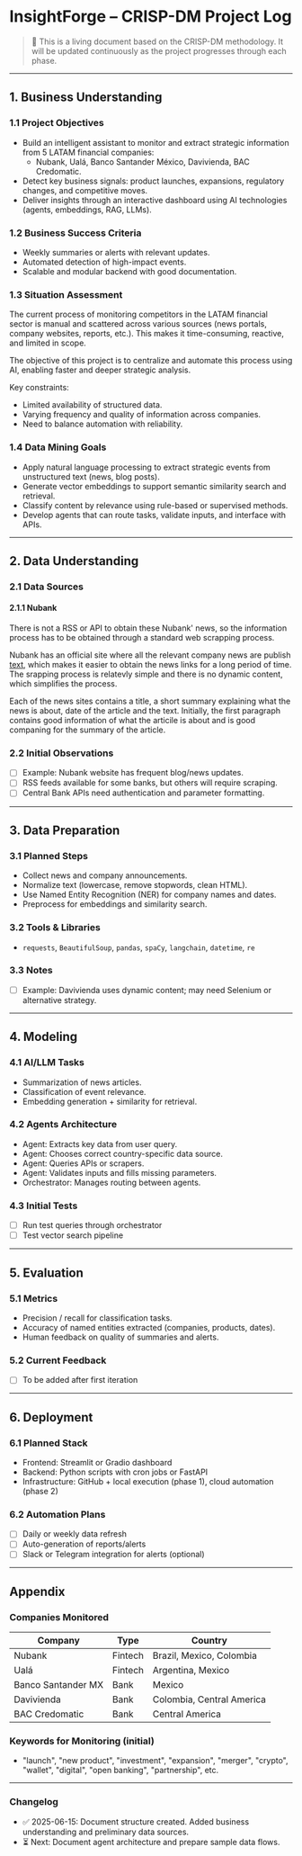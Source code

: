 # InsightForge – CRISP-DM Project Log

> 📘 This is a living document based on the CRISP-DM methodology. It will be updated continuously as the project progresses through each phase.

---

## 1. Business Understanding

### 1.1 Project Objectives
- Build an intelligent assistant to monitor and extract strategic information from 5 LATAM financial companies:
  - Nubank, Ualá, Banco Santander México, Davivienda, BAC Credomatic.
- Detect key business signals: product launches, expansions, regulatory changes, and competitive moves.
- Deliver insights through an interactive dashboard using AI technologies (agents, embeddings, RAG, LLMs).

### 1.2 Business Success Criteria
- Weekly summaries or alerts with relevant updates.
- Automated detection of high-impact events.
- Scalable and modular backend with good documentation.

### 1.3 Situation Assessment

The current process of monitoring competitors in the LATAM financial sector is manual and scattered across various sources (news portals, company websites, reports, etc.). This makes it time-consuming, reactive, and limited in scope.

The objective of this project is to centralize and automate this process using AI, enabling faster and deeper strategic analysis.

Key constraints:
- Limited availability of structured data.
- Varying frequency and quality of information across companies.
- Need to balance automation with reliability.

### 1.4 Data Mining Goals

- Apply natural language processing to extract strategic events from unstructured text (news, blog posts).
- Generate vector embeddings to support semantic similarity search and retrieval.
- Classify content by relevance using rule-based or supervised methods.
- Develop agents that can route tasks, validate inputs, and interface with APIs.

---

## 2. Data Understanding

### 2.1 Data Sources

#### 2.1.1 Nubank

There is not a RSS or API to obtain these Nubank' news, so the information process has to be obtained through a standard web scrapping process.

Nubank has an official site where all the relevant company news are publish [text](https://international.nubank.com.br/es/files/), which makes it easier to obtain the news links for a long period of time. The srapping process is relatevly simple and there is no dynamic content, which simplifies the process.

Each of the news sites contains a title, a short summary explaining what the news is about, date of the article and the text. Initially, the first paragraph contains good information of what the articile is about and is good companing for the summary of the article.


### 2.2 Initial Observations
- [ ] Example: Nubank website has frequent blog/news updates.
- [ ] RSS feeds available for some banks, but others will require scraping.
- [ ] Central Bank APIs need authentication and parameter formatting.

---

## 3. Data Preparation

### 3.1 Planned Steps
- Collect news and company announcements.
- Normalize text (lowercase, remove stopwords, clean HTML).
- Use Named Entity Recognition (NER) for company names and dates.
- Preprocess for embeddings and similarity search.

### 3.2 Tools & Libraries
- `requests`, `BeautifulSoup`, `pandas`, `spaCy`, `langchain`, `datetime`, `re`

### 3.3 Notes
- [ ] Example: Davivienda uses dynamic content; may need Selenium or alternative strategy.

---

## 4. Modeling

### 4.1 AI/LLM Tasks
- Summarization of news articles.
- Classification of event relevance.
- Embedding generation + similarity for retrieval.

### 4.2 Agents Architecture
- Agent: Extracts key data from user query.
- Agent: Chooses correct country-specific data source.
- Agent: Queries APIs or scrapers.
- Agent: Validates inputs and fills missing parameters.
- Orchestrator: Manages routing between agents.

### 4.3 Initial Tests
- [ ] Run test queries through orchestrator
- [ ] Test vector search pipeline

---

## 5. Evaluation

### 5.1 Metrics
- Precision / recall for classification tasks.
- Accuracy of named entities extracted (companies, products, dates).
- Human feedback on quality of summaries and alerts.

### 5.2 Current Feedback
- [ ] To be added after first iteration

---

## 6. Deployment

### 6.1 Planned Stack
- Frontend: Streamlit or Gradio dashboard
- Backend: Python scripts with cron jobs or FastAPI
- Infrastructure: GitHub + local execution (phase 1), cloud automation (phase 2)

### 6.2 Automation Plans
- [ ] Daily or weekly data refresh
- [ ] Auto-generation of reports/alerts
- [ ] Slack or Telegram integration for alerts (optional)

---

## Appendix

### Companies Monitored
| Company            | Type       | Country                  |
|--------------------|------------|---------------------------|
| Nubank             | Fintech    | Brazil, Mexico, Colombia |
| Ualá               | Fintech    | Argentina, Mexico        |
| Banco Santander MX | Bank       | Mexico                   |
| Davivienda         | Bank       | Colombia, Central America|
| BAC Credomatic     | Bank       | Central America          |

### Keywords for Monitoring (initial)
- "launch", "new product", "investment", "expansion", "merger", "crypto", "wallet", "digital", "open banking", "partnership", etc.

---

### Changelog
- ✅ 2025-06-15: Document structure created. Added business understanding and preliminary data sources.
- ⏳ Next: Document agent architecture and prepare sample data flows.
